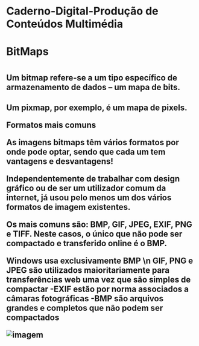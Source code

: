 # Caderno-Digital-Produção de Conteúdos Multimédia 


<h1>BitMaps<h1>

<h2>Um bitmap refere-se a um tipo específico de armazenamento de dados – um mapa de bits.<h2>

Um pixmap, por exemplo, é um mapa de pixels.

Formatos mais comuns

As imagens bitmaps têm vários formatos por onde pode optar, sendo que cada um tem vantagens e desvantagens!

Independentemente de trabalhar com design gráfico ou de ser um utilizador comum da internet, já usou pelo menos um dos vários formatos de imagem existentes.

Os mais comuns são: BMP, GIF, JPEG, EXIF, PNG e TIFF. Neste casos, o único que não pode ser compactado e transferido online é o BMP.

Windows usa exclusivamente BMP \n
GIF, PNG e JPEG são utilizados maioritariamente para transferências web uma vez que são simples de compactar
-EXIF estão por norma associados a câmaras fotográficas
-BMP são arquivos grandes e completos que não podem ser compactados


![imagem](https://user-images.githubusercontent.com/75439043/150698081-6c7dbb1a-88a9-47ff-9e27-c240d22bc8c0.png)
